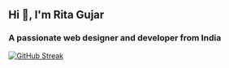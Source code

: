 <h2>Hi 👋, I'm Rita Gujar</h2>
<h3>A passionate web designer and developer from India</h3>

[![GitHub Streak](https://github-readme-streak-stats.herokuapp.com/?user=ritagujar)](#)
